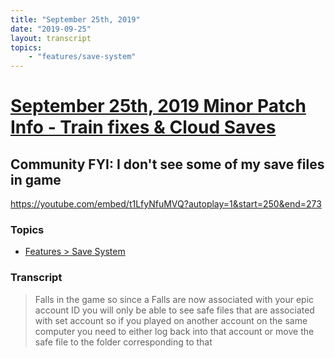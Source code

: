 ```yaml
---
title: "September 25th, 2019"
date: "2019-09-25"
layout: transcript
topics: 
    - "features/save-system"
---
```

# [September 25th, 2019 Minor Patch Info - Train fixes & Cloud Saves](../2019-09-25.md)
## Community FYI: I don't see some of my save files in game
https://youtube.com/embed/t1LfyNfuMVQ?autoplay=1&start=250&end=273
### Topics
* [Features > Save System](../topics/features/save-system.md)

### Transcript

> Falls in the game so since a Falls are
> now associated with your epic account ID
> you will only be able to see safe files
> that are associated with set account so
> if you played on another account on the
> same computer you need to either log
> back into that account or move the safe
> file to the folder corresponding to that

